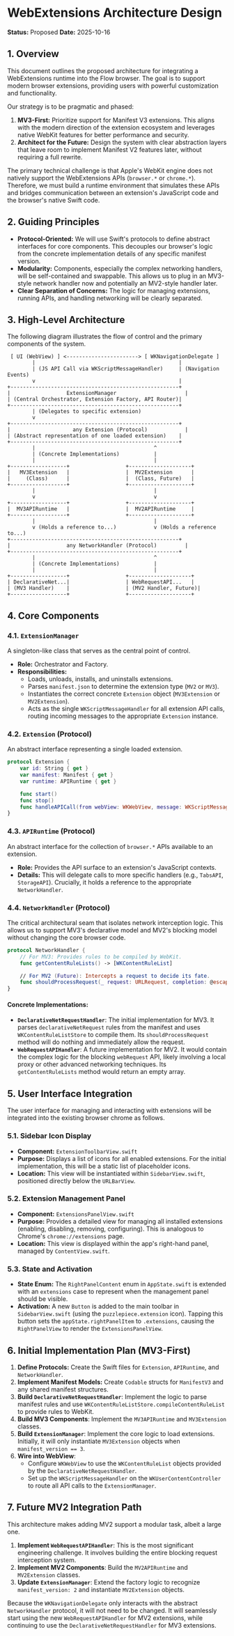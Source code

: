 # WebExtensions Architecture Design

**Status:** Proposed
**Date:** 2025-10-16

## 1. Overview

This document outlines the proposed architecture for integrating a WebExtensions runtime into the Flow browser. The goal is to support modern browser extensions, providing users with powerful customization and functionality.

Our strategy is to be pragmatic and phased:

1.  **MV3-First:** Prioritize support for Manifest V3 extensions. This aligns with the modern direction of the extension ecosystem and leverages native WebKit features for better performance and security.
2.  **Architect for the Future:** Design the system with clear abstraction layers that leave room to implement Manifest V2 features later, without requiring a full rewrite.

The primary technical challenge is that Apple's WebKit engine does not natively support the WebExtensions APIs (`browser.*` or `chrome.*`). Therefore, we must build a runtime environment that simulates these APIs and bridges communication between an extension's JavaScript code and the browser's native Swift code.

## 2. Guiding Principles

*   **Protocol-Oriented:** We will use Swift's protocols to define abstract interfaces for core components. This decouples our browser's logic from the concrete implementation details of any specific manifest version.
*   **Modularity:** Components, especially the complex networking handlers, will be self-contained and swappable. This allows us to plug in an MV3-style network handler now and potentially an MV2-style handler later.
*   **Clear Separation of Concerns:** The logic for managing extensions, running APIs, and handling networking will be clearly separated.

## 3. High-Level Architecture

The following diagram illustrates the flow of control and the primary components of the system.

```
 [ UI (WebView) ] <-----------------------> [ WKNavigationDelegate ]
        |                                              |
        | (JS API Call via WKScriptMessageHandler)     | (Navigation Events)
        v                                              |
+------------------------------------------------------+
|                  ExtensionManager                      |
| (Central Orchestrator, Extension Factory, API Router)|
+------------------------------------------------------+
        | (Delegates to specific extension)
        v
+------------------------------------------------------+
|                    any Extension (Protocol)            |
| (Abstract representation of one loaded extension)    |
+------------------------------------------------------+
        |                                      ^
        | (Concrete Implementations)           |
        |                                      |
+------------------+                  +--------------------+
|   MV3Extension   |                  |  MV2Extension      |
|     (Class)      |                  |  (Class, Future)   |
+------------------+                  +--------------------+
        |                                      |
        v                                      v
+------------------+                  +--------------------+
|  MV3APIRuntime   |                  |  MV2APIRuntime     |
+------------------+                  +--------------------+
        |                                      |
        v (Holds a reference to...)            v (Holds a reference to...)
+------------------------------------------------------+
|                  any NetworkHandler (Protocol)         |
+------------------------------------------------------+
        |                                      ^
        | (Concrete Implementations)           |
        |                                      |
+------------------+                  +--------------------+
| DeclarativeNet...|                  | WebRequestAPI...   |
| (MV3 Handler)    |                  | (MV2 Handler, Future)|
+------------------+                  +--------------------+
```

## 4. Core Components

### 4.1. `ExtensionManager`
A singleton-like class that serves as the central point of control.

*   **Role:** Orchestrator and Factory.
*   **Responsibilities:**
    *   Loads, unloads, installs, and uninstalls extensions.
    *   Parses `manifest.json` to determine the extension type (`MV2` or `MV3`).
    *   Instantiates the correct concrete `Extension` object (`MV3Extension` or `MV2Extension`).
    *   Acts as the single `WKScriptMessageHandler` for all extension API calls, routing incoming messages to the appropriate `Extension` instance.

### 4.2. `Extension` (Protocol)
An abstract interface representing a single loaded extension.

```swift
protocol Extension {
    var id: String { get }
    var manifest: Manifest { get }
    var runtime: APIRuntime { get }

    func start()
    func stop()
    func handleAPICall(from webView: WKWebView, message: WKScriptMessage)
}
```

### 4.3. `APIRuntime` (Protocol)
An abstract interface for the collection of `browser.*` APIs available to an extension.

*   **Role:** Provides the API surface to an extension's JavaScript contexts.
*   **Details:** This will delegate calls to more specific handlers (e.g., `TabsAPI`, `StorageAPI`). Crucially, it holds a reference to the appropriate `NetworkHandler`.

### 4.4. `NetworkHandler` (Protocol)
The critical architectural seam that isolates network interception logic. This allows us to support MV3's declarative model and MV2's blocking model without changing the core browser code.

```swift
protocol NetworkHandler {
    // For MV3: Provides rules to be compiled by WebKit.
    func getContentRuleLists() -> [WKContentRuleList]

    // For MV2 (Future): Intercepts a request to decide its fate.
    func shouldProcessRequest(_ request: URLRequest, completion: @escaping (RequestDecision) -> Void)
}
```

#### Concrete Implementations:
*   **`DeclarativeNetRequestHandler`**: The initial implementation for MV3. It parses `declarativeNetRequest` rules from the manifest and uses `WKContentRuleListStore` to compile them. Its `shouldProcessRequest` method will do nothing and immediately allow the request.
*   **`WebRequestAPIHandler`**: A future implementation for MV2. It would contain the complex logic for the blocking `webRequest` API, likely involving a local proxy or other advanced networking techniques. Its `getContentRuleLists` method would return an empty array.

## 5. User Interface Integration

The user interface for managing and interacting with extensions will be integrated into the existing browser chrome as follows.

### 5.1. Sidebar Icon Display

*   **Component:** `ExtensionToolbarView.swift`
*   **Purpose:** Displays a list of icons for all enabled extensions. For the initial implementation, this will be a static list of placeholder icons.
*   **Location:** This view will be instantiated within `SidebarView.swift`, positioned directly below the `URLBarView`.

### 5.2. Extension Management Panel

*   **Component:** `ExtensionsPanelView.swift`
*   **Purpose:** Provides a detailed view for managing all installed extensions (enabling, disabling, removing, configuring). This is analogous to Chrome's `chrome://extensions` page.
*   **Location:** This view is displayed within the app's right-hand panel, managed by `ContentView.swift`.

### 5.3. State and Activation

*   **State Enum:** The `RightPanelContent` enum in `AppState.swift` is extended with an `extensions` case to represent when the management panel should be visible.
*   **Activation:** A new `Button` is added to the main toolbar in `SidebarView.swift` (using the `puzzlepiece.extension` icon). Tapping this button sets the `appState.rightPanelItem` to `.extensions`, causing the `RightPanelView` to render the `ExtensionsPanelView`.

## 6. Initial Implementation Plan (MV3-First)

1.  **Define Protocols:** Create the Swift files for `Extension`, `APIRuntime`, and `NetworkHandler`.
2.  **Implement Manifest Models:** Create `Codable` structs for `ManifestV3` and any shared manifest structures.
3.  **Build `DeclarativeNetRequestHandler`**: Implement the logic to parse manifest rules and use `WKContentRuleListStore.compileContentRuleList` to provide rules to WebKit.
4.  **Build MV3 Components**: Implement the `MV3APIRuntime` and `MV3Extension` classes.
5.  **Build `ExtensionManager`**: Implement the core logic to load extensions. Initially, it will only instantiate `MV3Extension` objects when `manifest_version == 3`.
6.  **Wire into WebView**:
    *   Configure `WKWebView` to use the `WKContentRuleList` objects provided by the `DeclarativeNetRequestHandler`.
    *   Set up the `WKScriptMessageHandler` on the `WKUserContentController` to route all API calls to the `ExtensionManager`.

## 7. Future MV2 Integration Path

This architecture makes adding MV2 support a modular task, albeit a large one.

1.  **Implement `WebRequestAPIHandler`**: This is the most significant engineering challenge. It involves building the entire blocking request interception system.
2.  **Implement MV2 Components**: Build the `MV2APIRuntime` and `MV2Extension` classes.
3.  **Update `ExtensionManager`**: Extend the factory logic to recognize `manifest_version: 2` and instantiate `MV2Extension` objects.

Because the `WKNavigationDelegate` only interacts with the abstract `NetworkHandler` protocol, it will not need to be changed. It will seamlessly start using the new `WebRequestAPIHandler` for MV2 extensions, while continuing to use the `DeclarativeNetRequestHandler` for MV3 extensions.
